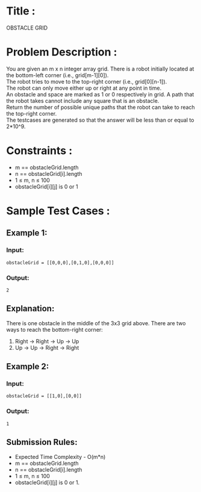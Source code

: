 # Title :
  OBSTACLE GRID
  
# Problem Description :
  You are given an m x n integer array grid. There is a robot initially located at the bottom-left corner (i.e.,
  grid[m-1][0]). <br> The robot tries to move to the top-right corner (i.e., grid[0][n-1]). <br> The robot can only move
  either up or right at any point in time.
  <br> An obstacle and space are marked as 1 or 0 respectively in grid. A path that the robot takes cannot include
  any square that is an obstacle. <br>
  Return the number of possible unique paths that the robot can take to reach the top-right corner.
  <br> The testcases are generated so that the answer will be less than or equal to 2*10^9.
  
# Constraints :
  - m == obstacleGrid.length
  - n == obstacleGrid[i].length
  - 1 $\leq$ m, n $\leq$ 100
  - obstacleGrid[i][j] is 0 or 1

# Sample Test Cases :
  ## Example 1:
  ### Input: 
  ```
  obstacleGrid = [[0,0,0],[0,1,0],[0,0,0]]
  ```
  ### Output: 
  ```
  2
  ```
  ## Explanation: 
  There is one obstacle in the middle of the 3x3 grid above.
  There are two ways to reach the bottom-right corner:
  1. Right -> Right -> Up -> Up
  2. Up -> Up -> Right -> Right
  ## Example 2:
  ### Input: 
  ```
  obstacleGrid = [[1,0],[0,0]]
  ```
  ### Output:
  ```
  1
  ```
  ## Submission Rules:
  - Expected Time Complexity - O(m*n)
  - m == obstacleGrid.length 
  - n == obstacleGrid[i].length
  - 1 $\leq$ m, n $\leq$ 100 
  - obstacleGrid[i][j] is 0 or 1.
